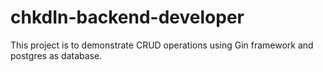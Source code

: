 # chkdIn-backend-developer
This project is to demonstrate CRUD operations using Gin framework and postgres as database.
